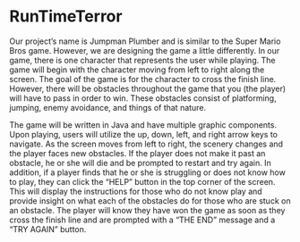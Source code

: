 # RunTimeTerror
Our project’s name is Jumpman Plumber and is similar to the Super Mario Bros game. However, we are designing the game a little differently. In our game, there is one character that represents the user while playing. The game will begin with the character moving from left to right along the screen. The goal of the game is for the character to cross the finish line. However, there will be obstacles throughout the game that you (the player) will have to pass in order to win. These obstacles consist of platforming, jumping, enemy avoidance, and things of that nature. 

The game will be written in Java and have multiple graphic components. Upon playing, users will utilize the up, down, left, and right arrow keys to navigate. As the screen moves from left to right, the scenery changes and the player faces new obstacles. If the player does not make it past an obstacle, he or she will die and be prompted to restart and try again. In addition, if a player finds that he or she is struggling or does not know how to play, they can click the “HELP” button in the top corner of the screen. This will display the instructions for those who do not know play and provide insight on what each of the obstacles do for those who are stuck on an obstacle. The player will know they have won the game as soon as they cross the finish line and are prompted with a “THE END” message and a “TRY AGAIN” button. 
